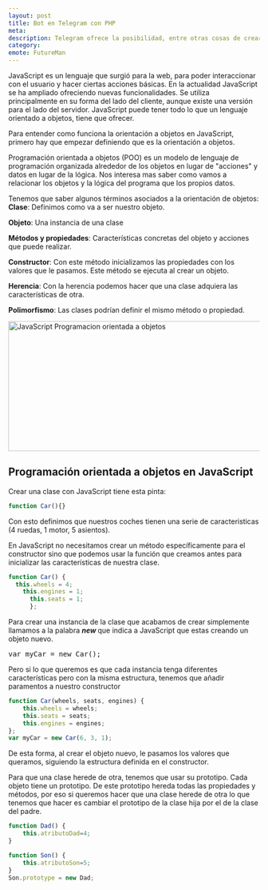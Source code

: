 ```yaml
---
layout: post
title: Bot en Telegram con PHP 
meta: 
description: Telegram ofrece la posibilidad, entre otras cosas de crear bots. En este post veremos como programar un bot para Telegram usando PHP y la plataforma cloud de Heroku.
category:
emote: FutureMan
---
```


JavaScript es un lenguaje que surgió para la web, para poder interaccionar con el usuario y hacer ciertas acciones básicas. En la actualidad JavaScript se ha ampliado ofreciendo nuevas funcionalidades. Se utiliza principalmente en su forma del lado del cliente, aunque existe una versión para el lado del servidor. JavaScript puede tener todo lo que un lenguaje orientado a objetos, tiene que ofrecer.

Para entender como funciona la orientación a objetos en JavaScript, primero hay que empezar definiendo que es la orientación a objetos.

Programación orientada a objetos (POO) es un modelo de lenguaje de programación organizada alrededor de los objetos en lugar de "acciones" y datos en lugar de la lógica. Nos interesa mas saber como vamos a relacionar los objetos y la lógica del programa que los propios datos.

Tenemos que saber algunos términos asociados a la orientación de objetos:
<quote>
<strong>Clase</strong>: Definimos como va a ser nuestro objeto.</p>
<strong>Objeto</strong>: Una instancia de una clase</p>
<strong>Métodos y propiedades</strong>: Características concretas del objeto y acciones que puede realizar.</p>
<strong>Constructor</strong>: Con este método inicializamos las propiedades con los valores que le pasamos. Este método se ejecuta al crear un objeto.</p>
<strong>Herencia</strong>: Con la herencia podemos hacer que una clase adquiera las características de otra.</p>
<strong>Polimorfismo</strong>: Las clases podrían definir el mismo método o propiedad.</p>
</quote>

<a href="http://frostq.ml/wp-content/uploads/2016/06/poo11.jpg"><img class="aligncenter wp-image-2788" src="http://frostq.ml/wp-content/uploads/2016/06/poo11-300x149.jpg" alt="JavaScript Programacion orientada a objetos" width="523" height="260" /></a>
<h2>Programación orientada a objetos en JavaScript</h2>
Crear una clase con JavaScript tiene esta pinta:

```javascript
function Car(){}
```

Con esto definimos que nuestros coches tienen una serie de caracteristicas (4 ruedas, 1 motor, 5 asientos).

En JavaScript no necesitamos crear un método específicamente para el constructor sino que podemos usar la función que creamos antes para inicializar las características de nuestra clase.
```javascript
function Car() {
  this.wheels = 4;
    this.engines = 1;
      this.seats = 1;
      };
```
Para crear una instancia de la clase que acabamos de crear simplemente llamamos a la palabra <em><strong>new </strong></em>que indica a JavaScript que estas creando un objeto nuevo.
<pre class="lang:default decode:true">var myCar = new Car();</pre>
Pero si lo que queremos es que cada instancia tenga diferentes características pero con la misma estructura, tenemos que añadir paramentos a nuestro constructor

```javascript
function Car(wheels, seats, engines) {
    this.wheels = wheels;
    this.seats = seats;
    this.engines = engines;
};
var myCar = new Car(6, 3, 1);

```
De esta forma, al crear el objeto nuevo, le pasamos los valores que queramos, siguiendo la estructura definida en el constructor.

Para que una clase herede de otra, tenemos que usar su prototipo. Cada objeto tiene un prototipo. De este prototipo hereda todas las propiedades y métodos, por eso si queremos hacer que una clase herede de otra lo que tenemos que hacer es cambiar el prototipo de la clase hija por el de la clase del padre.

```javascript
function Dad() {
    this.atributoDad=4;
}

function Son() {
    this.atributoSon=5;
}
Son.prototype = new Dad;
```
